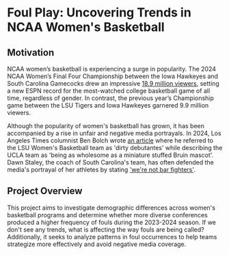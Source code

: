 # Foul Play: Uncovering Trends in NCAA Women's Basketball

## Motivation
NCAA women’s basketball is experiencing a surge in popularity. The 2024 NCAA Women’s Final Four Championship between the Iowa Hawkeyes and South Carolina Gamecocks drew an impressive [18.9 million viewers](https://espnpressroom.com/us/press-releases/2024/04/2024-ncaa-womens-championship-and-final-four-on-espn-platforms-is-most-watched-on-record/), setting a new ESPN record for the most-watched college basketball game of all time, regardless of gender. In contrast, the previous year’s Championship game between the LSU Tigers and Iowa Hawkeyes garnered 9.9 million viewers.

Although the popularity of women's basketball has grown, it has been accompanied by a rise in unfair and negative media portrayals. In 2024, Los Angeles Times columnist Ben Bolch wrote [an article](https://www.latimes.com/sports/ucla/story/2024-03-29/ucla-lsu-america-sweethearts-versus-basketball-villains) where he referred to the LSU Women's Basketball team as 'dirty debutantes' while describing the UCLA team as 'being as wholesome as a miniature stuffed Bruin mascot'. Dawn Staley, the coach of South Carolina's team, has often defended the media's portrayal of her athletes by stating ['we're not bar fighters'](https://nypost.com/2023/04/01/dawn-staley-rails-against-south-carolina-bar-fighters-narrative/).

## Project Overview

This project aims to investigate demographic differences across women's basketball programs and determine whether more diverse conferences produced a higher frequency of fouls during the 2023-2024 season. If we don't see any trends, what is affecting the way fouls are being called? Additionally, it seeks to analyze patterns in foul occurrences to help teams strategize more effectively and avoid negative media coverage.
